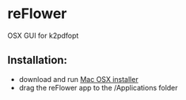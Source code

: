 reFlower
========

OSX GUI for k2pdfopt


Installation:
-----

* download and run [Mac OSX installer](http://github.com/azac/reflower/reFlowerInstaller.dmg)
* drag the reFlower app to the /Applications folder